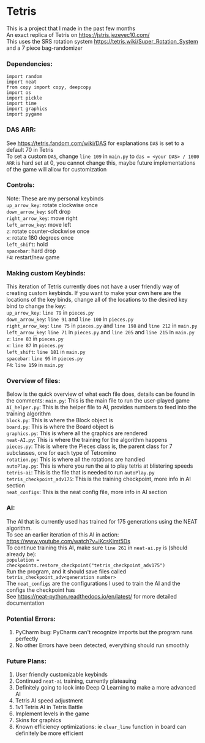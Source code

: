 # Tetris
This is a project that I made in the past few months  
An exact replica of Tetris on https://jstris.jezevec10.com/  
This uses the SRS rotation system https://tetris.wiki/Super_Rotation_System and a 7 piece bag-randomizer  
### Dependencies:
```
import random
import neat
from copy import copy, deepcopy
import os
import pickle
import time
import graphics
import pygame
```
### DAS ARR:
See https://tetris.fandom.com/wiki/DAS  for explanations
```DAS``` is set to a default 70 in Tetris  
To set a custom ```DAS```, change ```line 109``` in ```main.py``` to ```das = <your DAS> / 1000```  
```ARR``` is hard set at 0, you cannot change this, maybe future implementations of the game will allow for customization  

### Controls:
Note: These are my personal keybinds  
```up_arrow_key```: rotate clockwise once  
```down_arrow_key```: soft drop  
```right_arrow_key```: move right  
```left_arrow_key```:  move left  
```z```: rotate counter-clockwise once  
```x```: rotate 180 degrees once  
```left_shift```: hold  
```spacebar```: hard drop  
```F4```: restart/new game
### Making custom Keybinds:
This iteration of Tetris currently does not have
a user friendly way of creating custom keybinds. 
If you want to make your own here are the locations of the key binds, change
all of the locations to the desired key bind to change the key:  
```up_arrow_key```: ```line 79``` in ```pieces.py```  
```down_arrow_key```: ```line 91``` and ```line 100``` in ```pieces.py```  
```right_arrow_key```:  ```line 75``` in ```pieces.py``` and ```line 198``` and ```line 212``` in ```main.py```  
```left_arrow_key```: ```line 71``` in ```pieces.py``` and ```line 205``` and ```line 215``` in ```main.py```  
```z```: ```line 83``` in ```pieces.py```  
```x```: ```line 87``` in ```pieces.py```  
```left_shift```: ```line 181``` in ```main.py```  
```spacebar```: ```line 95``` in ```pieces.py```  
```F4```: ```line 159``` in ```main.py```  
### Overview of files:
Below is the quick overview of what each file does, details can be found in the comments: 
```main.py```: This is the main file to run the user-played game  
```AI_helper.py```: This is the helper file to AI, provides numbers to feed into the training algorithm  
```block.py```: This is where the Block object is  
```board.py```: This is where the Board object is  
```graphics.py```: This is where all the graphics are rendered  
```neat-AI.py```: This is where the training for the algorithm happens  
```pieces.py```: This is where the Pieces class is, the parent class for 7 subclasses, one for each type of Tetromino  
```rotation.py```: This is where all the rotations are handled  
```autoPlay.py```: This is where you run the ai to play tetris at blistering speeds  
```tetris-ai```: This is the file that is needed to run ```autoPlay.py```  
```tetris_checkpoint_adv175```: This is the training checkpoint, more info in AI section  
```neat_configs```: This is the neat config file, more info in AI section  

### AI:
The AI that is currently used has trained for 175 generations using the NEAT algorithm.  
To see an earlier iteration of this AI in action: https://www.youtube.com/watch?v=iKcsKimt5Ds  
To continue training this AI, make sure ```line 261``` in ```neat-ai.py``` is (should already be):  
```population = checkpoints.restore_checkpoint("tetris_checkpoint_adv175")```  
Run the program, and it should save files called ```tetris_checkpoint_adv<generation number>```  
The ```neat_configs``` are the configurations I used to train the AI and the configs the checkpoint has  
See https://neat-python.readthedocs.io/en/latest/ for more detailed documentation  

### Potential Errors:
1. PyCharm bug: PyCharm can't recognize imports but the program runs perfectly
2. No other Errors have been detected, everything should run smoothly

### Future Plans:
1. User friendly customizable keybinds  
2. Continued ```neat-ai``` training, currently plateauing  
3. Definitely going to look into Deep Q Learning to make a more advanced AI  
4. Tetris AI speed adjustment  
5. 1v1 Tetris AI in Tetris Battle  
6. Implement levels in the game  
7. Skins for graphics
8. Known efficiency optimizations: ie ```clear_line``` function in board can definitely be more efficient
